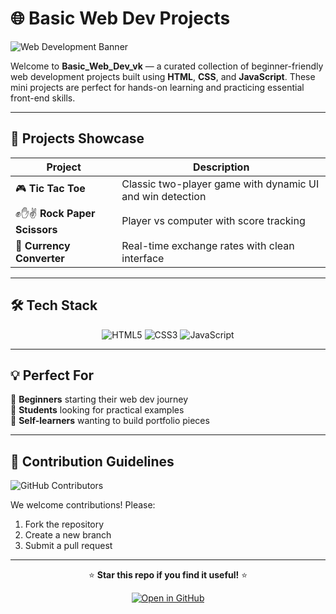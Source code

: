 
# 🌐 Basic Web Dev Projects

![Web Development Banner](https://images.unsplash.com/photo-1547658719-da2b51169166?ixlib=rb-4.0.3&ixid=M3wxMjA3fDB8MHxwaG90by1wYWdlfHx8fGVufDB8fHx8fA%3D%3D&auto=format&fit=crop&w=1600&h=500&q=80)

Welcome to **Basic_Web_Dev_vk** — a curated collection of beginner-friendly web development projects built using **HTML**, **CSS**, and **JavaScript**. These mini projects are perfect for hands-on learning and practicing essential front-end skills.

---

## 🚀 Projects Showcase

<div align="center">

| Project | Description |
|---------|-------------|
| 🎮 **Tic Tac Toe**  | Classic two-player game with dynamic UI and win detection |
| ✊✋✌ **Rock Paper Scissors**  | Player vs computer with score tracking |
| 💱 **Currency Converter**  | Real-time exchange rates with clean interface |

</div>

---

## 🛠️ Tech Stack

<div align="center">

![HTML5](https://img.shields.io/badge/HTML5-E34F26?style=for-the-badge&logo=html5&logoColor=white)
![CSS3](https://img.shields.io/badge/CSS3-1572B6?style=for-the-badge&logo=css3&logoColor=white)
![JavaScript](https://img.shields.io/badge/JavaScript-F7DF1E?style=for-the-badge&logo=javascript&logoColor=black)

</div>

---

## 💡 Perfect For

🔸 **Beginners** starting their web dev journey  
🔸 **Students** looking for practical examples  
🔸 **Self-learners** wanting to build portfolio pieces  

---

## 🤝 Contribution Guidelines

![GitHub Contributors](https://img.shields.io/github/contributors/vedant3642/Basic_Web_Dev_vk?color=green&style=for-the-badge)

We welcome contributions! Please:
1. Fork the repository
2. Create a new branch
3. Submit a pull request

---

<div align="center">

⭐ **Star this repo if you find it useful!** ⭐

[![Open in GitHub](https://img.shields.io/badge/View_on-GitHub-181717?style=for-the-badge&logo=github)](https://github.com/vedant3642/Basic_Web_Dev_vk)

</div>

